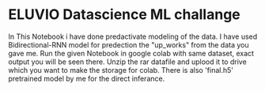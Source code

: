 # ELUVIO Datascience ML challange

In This Notebook i have done predactivate modeling of the data. I have used Bidirectional-RNN model for predection the "up_works" from the data you gave me.
Run the given Notebook in google colab with same dataset, exact output you will be seen there.
Unzip the rar datafile and uplood it to drive which you want to make the storage for colab.
There is also 'final.h5' pretrained model by me  for the direct inferance.
